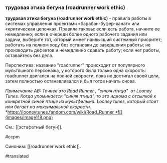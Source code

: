 ### трудовая этика бегуна (roadrunner work ethic)

**трудовая этика бегуна (roadrunner work ethic)** - правила работы в системах управления проектами «барабан-буфер-канат» или «критическая цепочка». Правила таковы: если есть работа, начните ее немедленно; если в очереди более одного рабочего задания или задачи, выберите тот, который имеет наивысший системный приоритет; работать на полном ходу без остановки до завершения работы; не производить дефектов и немедленно сдавать работу; если нет работы, оставайтесь без дела.

Перспектива: название "roadrunner" происходит от популярного мультяшного персонажа, у которого была только одна скорость: roadrunner двигался на полной скорости, пока не достигал своей цели, затем полностью останавливался и был готов начать снова.

*Примечание АВ: Точнее это Road Runner , "синяя птица"  от Looney Tunes. Когда упоминается "синяя птица", то это идиома с отсылкой к конкретной синей птице из мультфильма. Looney tunes, который стоит или бегает на максимальной скорости.* *https://looneytunes.fandom.com/wiki/Road_Runner *![](images/image118.png)

См.: [[эстафетный бегун]].

#ccpm

Синоним: [[roadrunner work ethic]].

#translated
